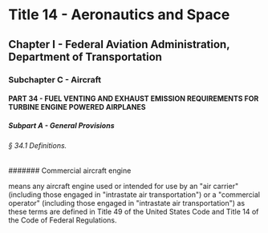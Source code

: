 
# Title 14 - Aeronautics and Space
## Chapter I - Federal Aviation Administration, Department of Transportation
### Subchapter C - Aircraft
#### PART 34 - FUEL VENTING AND EXHAUST EMISSION REQUIREMENTS FOR TURBINE ENGINE POWERED AIRPLANES
##### Subpart A - General Provisions
###### § 34.1 Definitions.
####### Commercial aircraft engine

means any aircraft engine used or intended for use by an "air carrier" (including those engaged in "intrastate air transportation") or a "commercial operator" (including those engaged in "intrastate air transportation") as these terms are defined in Title 49 of the United States Code and Title 14 of the Code of Federal Regulations.
